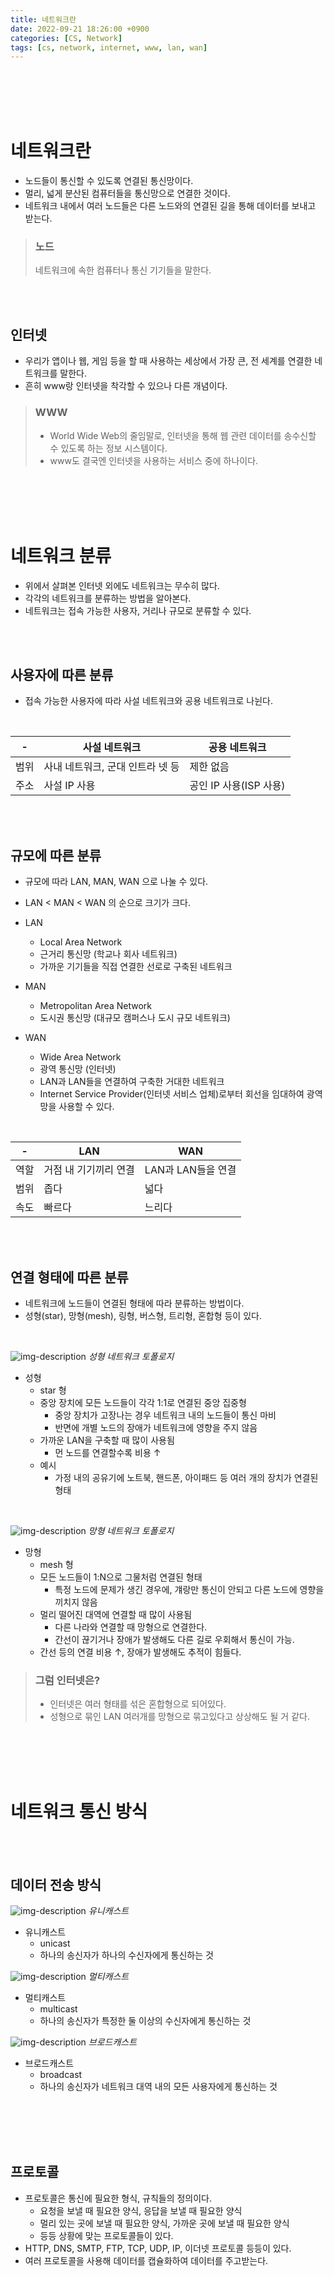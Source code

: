 ```yaml
---
title: 네트워크란
date: 2022-09-21 18:26:00 +0900
categories: [CS, Network]
tags: [cs, network, internet, www, lan, wan]
---
```




<br/>
<br/>
<br/>
<br/>

# 네트워크란

- 노드들이 통신할 수 있도록 연결된 통신망이다.
- 멀리, 넓게 분산된 컴퓨터들을 통신망으로 연결한 것이다.
- 네트워크 내에서 여러 노드들은 다른 노드와의 연결된 길을 통해 데이터를 보내고 받는다.

> ### 노드
> 네트워크에 속한 컴퓨터나 통신 기기들을 말한다.

<br />
<br />

## 인터넷

- 우리가 앱이나 웹, 게임 등을 할 때 사용하는 세상에서 가장 큰, 전 세계를 연결한 네트워크를 말한다.
- 흔히 www랑 인터넷을 착각할 수 있으나 다른 개념이다.

> ### WWW
> - World Wide Web의 줄임말로, 인터넷을 통해 웹 관련 데이터를 송수신할 수 있도록 하는 정보 시스템이다.
> - www도 결국엔 인터넷을 사용하는 서비스 중에 하나이다.



<br />
<br />
<br />
<br />

# 네트워크 분류

- 위에서 살펴본 인터넷 외에도 네트워크는 무수히 많다.
- 각각의 네트워크를 분류하는 방법을 알아본다.
- 네트워크는 접속 가능한 사용자, 거리나 규모로 분류할 수 있다.

<br />
<br />



## 사용자에 따른 분류

- 접속 가능한 사용자에 따라 사설 네트워크와 공용 네트워크로 나뉜다.

<br />

| - | 사설 네트워크             |공용 네트워크|
|---|---------------------|---|
|범위| 사내 네트워크, 군대 인트라 넷 등 |제한 없음|
|주소| 사설 IP 사용            |공인 IP 사용(ISP 사용)



<br/>
<br/>


## 규모에 따른 분류

- 규모에 따라 LAN, MAN, WAN 으로 나눌 수 있다.
- LAN < MAN < WAN 의 순으로 크기가 크다.

- LAN
  - Local Area Network
  - 근거리 통신망 (학교나 회사 네트워크)
  - 가까운 기기들을 직접 연결한 선로로 구축된 네트워크
- MAN
  - Metropolitan Area Network
  - 도시권 통신망 (대규모 캠퍼스나 도시 규모 네트워크)
- WAN
  - Wide Area Network
  - 광역 통신망 (인터넷)
  - LAN과 LAN들을 연결하여 구축한 거대한 네트워크
  - Internet Service Provider(인터넷 서비스 업체)로부터 회선을 임대하여 광역망을 사용할 수 있다.

<br/>

| - | LAN | WAN           |
|---|-----|---------------|
|역할|거점 내 기기끼리 연결| LAN과 LAN들을 연결 |
|범위|좁다|넓다|
|속도|빠르다|느리다|



<br/>
<br/>

## 연결 형태에 따른 분류

- 네트워크에 노드들이 연결된 형태에 따라 분류하는 방법이다.
- 성형(star), 망형(mesh), 링형, 버스형, 트리형, 혼합형 등이 있다.

<br />

![img-description](assets/img/posting/network/star_topology.png)
_성형 네트워크 토폴로지_

- 성형
  - star 형
  - 중앙 장치에 모든 노드들이 각각 1:1로 연결된 중앙 집중형
    - 중앙 장치가 고장나는 경우 네트워크 내의 노드들이 통신 마비
    - 반면에 개별 노드의 장애가 네트워크에 영향을 주지 않음
  - 가까운 LAN을 구축할 때 많이 사용됨
    - 먼 노드를 연결할수록 비용 ↑
  - 예시
    - 가정 내의 공유기에 노트북, 핸드폰, 아이패드 등 여러 개의 장치가 연결된 형태


<br />


![img-description](assets/img/posting/network/mesh_topology.png)
_망형 네트워크 토폴로지_


- 망형
  - mesh 형
  - 모든 노드들이 1:N으로 그물처럼 연결된 형태
    - 특정 노드에 문제가 생긴 경우에, 걔랑만 통신이 안되고 다른 노드에 영향을 끼치지 않음
  - 멀리 떨어진 대역에 연결할 때 많이 사용됨
    - 다른 나라와 연결할 때 망형으로 연결한다.
    - 간선이 끊기거나 장애가 발생해도 다른 길로 우회해서 통신이 가능.
  - 간선 등의 연결 비용 ↑, 장애가 발생해도 추적이 힘들다.


> ### 그럼 인터넷은?
> - 인터넷은 여러 형태를 섞은 혼합형으로 되어있다.
> - 성형으로 묶인 LAN 여러개를 망형으로 묶고있다고 상상해도 될 거 같다.


<br />
<br />
<br />
<br />



# 네트워크 통신 방식


<br />
<br />


## 데이터 전송 방식


![img-description](assets/img/posting/network/unicast.png)
_유니캐스트_

- 유니캐스트
  - unicast
  - 하나의 송신자가 하나의 수신자에게 통신하는 것

![img-description](assets/img/posting/network/multicast.png)
_멀티캐스트_

- 멀티캐스트
  - multicast
  - 하나의 송신자가 특정한 둘 이상의 수신자에게 통신하는 것

![img-description](assets/img/posting/network/broadcast.png)
_브로드캐스트_

- 브로드캐스트
  - broadcast
  - 하나의 송신자가 네트워크 대역 내의 모든 사용자에게 통신하는 것



<br />
<br />
<br />
<br />



## 프로토콜

- 프로토콜은 통신에 필요한 형식, 규칙들의 정의이다.
  - 요청을 보낼 때 필요한 양식, 응답을 보낼 때 필요한 양식
  - 멀리 있는 곳에 보낼 때 필요한 양식, 가까운 곳에 보낼 때 필요한 양식
  - 등등 상황에 맞는 프로토콜들이 있다.
- HTTP, DNS, SMTP, FTP, TCP, UDP, IP, 이더넷 프로토콜 등등이 있다.
- 여러 프로토콜을 사용해 데이터를 캡슐화하여 데이터를 주고받는다.






<br />
<br />
<br />
<br />
